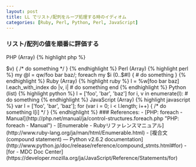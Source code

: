 ```yaml
---
layout: post
title: LL でリスト/配列をループ処理する時のイディオム
categories: [Ruby, Perl, Python, Perl, JavaScript]
---
```


### リスト/配列の値を順番に評価する

PHP (Array)
{% highlight php %}
<?php
$l = array('foo', 'bar', 'baz');
foreach ($l as $v) {
    /* do something */
}
{% endhighlight %}

Perl (Array)
{% highlight perl %}
my @l = qw/foo bar baz/;
foreach my $v (@l) {
    # do something
}
{% endhighlight %}

Ruby (Array)
{% highlight ruby %}
l = %w[foo bar baz]
l.each do |v|
  # do something
end
{% endhighlight %}

Python (list)
{% highlight python %}
l = ['foo', 'bar', 'baz']
for v in l:
    # do something
{% endhighlight %}

JavaScript (Array)
{% highlight javascript %}
var l = ['foo', 'bar', 'baz'];
for (var i = 0; i < l.length; i++) {
    /* do something */
}
{% endhighlight %}

### リスト/配列のインデックスと値を順番に評価する

PHP (Array)
{% highlight php %}
<?php
$l = array('foo', 'bar', 'baz');
foreach ($l as $i => $v) {
    /* do something */
}
{% endhighlight %}

Perl (Array)
{% highlight perl %}
my @l = qw/foo bar baz/;
foreach my $i (0..$#l) {
    # do something
}
{% endhighlight %}

Ruby (Array)
{% highlight ruby %}
l = %w[foo bar baz]
l.each_with_index do |v, i|
  # do something
end
{% endhighlight %}

Python (list)
{% highlight python %}
l = ['foo', 'bar', 'baz']
for i, v in enumerate(l):
    # do something
{% endhighlight %}

JavaScript (Array)
{% highlight javascript %}
var l = ['foo', 'bar', 'baz'];
for (var i = 0; i < l.length; i++) {
    /* do something l[i] */
}
{% endhighlight %}

### References:

- [PHP: foreach - Manual](http://php.net/manual/ja/control-structures.foreach.php "PHP: foreach - Manual")
- [Enumerable - Rubyリファレンスマニュアル](http://www.ruby-lang.org/ja/man/html/Enumerable.html)
- [複合文 (compound statement) — Python v2.6.2 documentation](http://www.python.jp/doc/release/reference/compound_stmts.html#for)
- [for - MDC Doc Center](https://developer.mozilla.org/ja/JavaScript/Reference/Statements/for)
